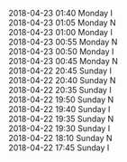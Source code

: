 2018-04-23 01:40 Monday  I  
2018-04-23 01:05 Monday  N  
2018-04-23 01:00 Monday  I  
2018-04-23 00:55 Monday  N  
2018-04-23 00:50 Monday  I  
2018-04-23 00:45 Monday  N  
2018-04-22 20:45 Sunday  I  
2018-04-22 20:40 Sunday  N  
2018-04-22 20:35 Sunday  I  
2018-04-22 19:50 Sunday  N  
2018-04-22 19:40 Sunday  I  
2018-04-22 19:35 Sunday  N  
2018-04-22 19:30 Sunday  I  
2018-04-22 18:10 Sunday  N  
2018-04-22 17:45 Sunday  I  
